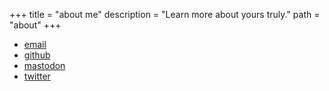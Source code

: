 +++
title = "about me"
description = "Learn more about yours truly."
path = "about"
+++

- [email](mailto:sandro@stikić.com)
- [github](https://github.com/opeik)
- <a rel="me" href="https://hachyderm.io/@opeik">mastodon</a>
- [twitter](https://twitter.com/iamopeik)
